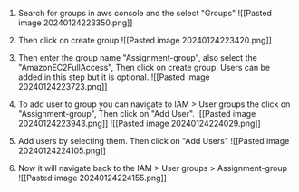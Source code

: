 1. Search for groups in aws console and the select "Groups"
	![[Pasted image 20240124223350.png]]
2.  Then click on create group
	![[Pasted image 20240124223420.png]]
3. Then enter the group name "Assignment-group", also select the "AmazonEC2FullAccess", Then click on create group. Users can be added in this step but it is optional.
	![[Pasted image 20240124223723.png]]
4. To add user to group you can navigate to IAM > User groups the click on  "Assignment-group", Then click on "Add User".
	![[Pasted image 20240124223943.png]]
	![[Pasted image 20240124224029.png]]

5.  Add users by selecting them. Then click on "Add Users"
	![[Pasted image 20240124224105.png]]
6. Now it will navigate back to the IAM > User groups > Assignment-group
	![[Pasted image 20240124224155.png]] 